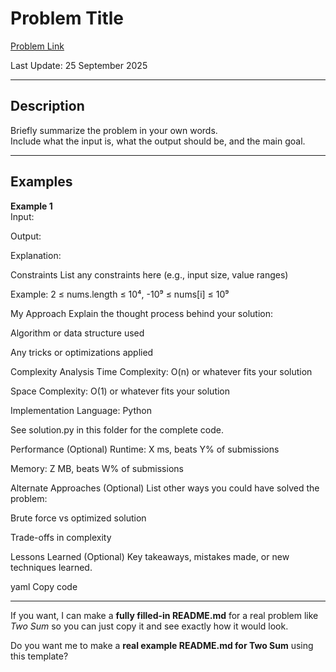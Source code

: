 # Problem Title

[Problem Link](URL_HERE)

Last Update: 25 September 2025

---

## Description
Briefly summarize the problem in your own words.  
Include what the input is, what the output should be, and the main goal.

---

## Examples
**Example 1**  
Input:
<example input here>

Output:
<example output here>

Explanation: <optional explanation here>

Constraints
List any constraints here (e.g., input size, value ranges)

Example: 2 ≤ nums.length ≤ 10⁴, -10⁹ ≤ nums[i] ≤ 10⁹

My Approach
Explain the thought process behind your solution:

Algorithm or data structure used

Any tricks or optimizations applied

Complexity Analysis
Time Complexity: O(n) or whatever fits your solution

Space Complexity: O(1) or whatever fits your solution

Implementation
Language: Python

See solution.py in this folder for the complete code.

Performance (Optional)
Runtime: X ms, beats Y% of submissions

Memory: Z MB, beats W% of submissions

Alternate Approaches (Optional)
List other ways you could have solved the problem:

Brute force vs optimized solution

Trade-offs in complexity

Lessons Learned (Optional)
Key takeaways, mistakes made, or new techniques learned.

yaml
Copy code

---

If you want, I can make a **fully filled-in README.md** for a real problem like *Two Sum* so you can just copy it and see exactly how it would look.  

Do you want me to make a **real example README.md for Two Sum** using this template?